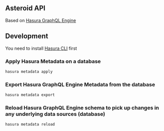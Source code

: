 ## Asteroid API

Based on [Hasura GraphQL Engine](https://github.com/hasura/graphql-engine)

## Development

You need to install [Hasura CLI](https://hasura.io/docs/latest/hasura-cli/install-hasura-cli/) first

### Apply Hasura Metadata on a database

```bash
hasura metadata apply
```

### Export Hasura GraphQL Engine Metadata from the database

```bash
hasura metadata export
```

### Reload Hasura GraphQL Engine schema to pick up changes in any underlying data sources (database)

```bash
hasura metadata reload
```
